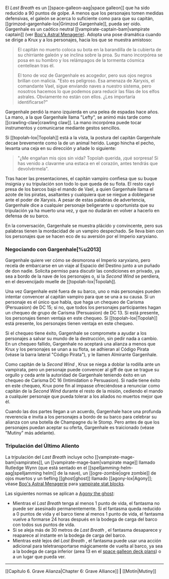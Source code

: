 El  _Last Breath_ es un [[space-galleon-aag|space galleon]] que ha sido reducido a 90 puntos de golpe. A menos que los personajes tomen medidas defensivas, el galeón se acerca lo suficiente como para que su capitán, [[grimzod-gargenhale-lox|Grimzod Gargenhale]], pueda ser oído. Gargenhale es un caótico neutral [[vampirate-captain-bam|vampirate captain]] (ver [Boo's Astral Menagerie](https://5etools-mirror-1.github.io/book.html#BAM)). Adopta una pose dramática cuando se dirige a Krux y a los personajes, hacia los que se muestra amistoso:  

> El capitán no muerto coloca su bota en la barandilla de la cubierta de su chirriante galeón y se inclina sobre la proa. Su mano incorpórea se posa en su hombro y los relámpagos de la tormenta cósmica centellean tras él.
> 
> El tono de voz de Gargenhale es acogedor, pero sus ojos negros brillan con malicia. "Esto es peligroso. Esa amenaza de Xaryxis, el comandante Vael, sigue enviando naves a nuestro sistema, pero nosotros hacemos lo que podemos para reducir las filas de los elfos astrales. Obviamente no están con ellos. ¿Les importaría identificarse?"

Gargenhale perdió la mano izquierda en una pelea de espadas hace años. La mano, a la que Gargenhale llama "Lefty", se animó más tarde como [[crawling-claw|crawling claw]]. La mano incorpórea puede tocar instrumentos y comunicarse mediante gestos sencillos.

Si [[topolah-lox|Topolah]] está a la vista, la postura del capitán Gargenhale decae brevemente como la de un animal herido. Luego hincha el pecho, levanta una ceja en su dirección y añade lo siguiente:

> "¿Me engañan mis ojos sin vida? Topolah querida, ¡qué sorpresa! Si has venido a clavarme una estaca en el corazón, antes tendrás que devolvérmela".

Tras hacer las presentaciones, el capitán vampiro confiesa que su buque insignia y su tripulación son todo lo que queda de su flota. El resto cayó presa de los barcos bajo el mando de Vael, a quien Gargenhale llama el azote de los piratas, asaltantes y cualquiera que se niegue a doblegarse ante el poder de Xaryxis. A pesar de estas palabras de advertencia, Gargenhale dice a cualquier personaje beligerante u oportunista que su tripulación ya ha muerto una vez, y que no dudarán en volver a hacerlo en defensa de su barco.

En la conversación, Gargenhale se muestra plácido y convincente, pero sus palabras tienen la mordacidad de un vampiro despechado. Se lleva bien con los personajes que se hacen eco de su aversión por el Imperio xaryxiano.

### Negociando con Gargenhale[%u2013]

Gargenhale quiere ver cómo se desmorona el Imperio xaryxiano, pero recela de embarcarse en un viaje al Espacio del Destino junto a un puñado de don nadie. Solicita permiso para discutir las condiciones en privado, ya sea a bordo de la nave de los personajes o, si la  _Second Wind_ se perdiera, en el desvencijado muelle de [[topolah-lox|Topolah]].

Una vez Gargenhale esté fuera de su barco, uno o más personajes pueden intentar convencer al capitán vampiro para que se una a su causa. Si un personaje es el único que habla, que haga un chequeo de Carisma (Persuasion) de DC 15; si no, que todos los personajes participantes hagan un chequeo de grupo de Carisma (Persuasion) de DC 13. Si está presente, los personajes tienen ventaja en este chequeo. Si [[topolah-lox|Topolah]] está presente, los personajes tienen ventaja en este chequeo.

Si el chequeo tiene éxito, Gargenhale se compromete a ayudar a los personajes a salvar su mundo de la destrucción, sin pedir nada a cambio. En un chequeo fallido, Gargenhale no aceptará una alianza a menos que Krux y los personajes se unan a su flota, se adhieran al Código Pirata (véase la barra lateral "Código Pirata"), y le llamen Almirante Gargenhale.

Como capitán de la  _Second Wind_ , Krux se niega a doblar la rodilla ante un vampirata, pero un personaje puede convencer al giff de que se trague su orgullo y ceda ante la autoridad de Gargenhale teniendo éxito en un chequeo de Carisma DC 16 (Intimidation o Persuasion). Si nadie tiene éxito en este chequeo, Krux pone fin al impasse ofreciéndose a renunciar como capitán de la  _Second Wind_ durante el resto de la misión, cediendo el mando a cualquier personaje que pueda tolerar a los aliados no muertos mejor que él.

Cuando las dos partes llegan a un acuerdo, Gargenhale hace una profunda reverencia e invita a los personajes a bordo de su barco para celebrar su alianza con una botella de Champagne du le Stomp. Pero antes de que los personajes puedan aceptar su oferta, Gargenhale es traicionado (véase "Mutiny" más adelante).

### Tripulación del Último Aliento

La tripulación del  _Last Breath_ incluye ocho [[vampirate-mage-bam|vampirates]], un [[vampirate-mage-bam|vampirate mage]] llamado Rutledge Wynn (que está sentado en el [[spelljamming-helm-aag|spelljamming helm]] de la nave), un [[ogre-zombie|ogre zombie]] de ojos muertos y un tiefling [[ghost|ghost]] llamado [[agony-lox|Agony]]; véase [Boo's Astral Menagerie](https://5etools-mirror-1.github.io/book.html#BAM) para [vampirate stat blocks](https://5etools-mirror-1.github.io/book.html#BAM,0,bestiary,0).

Las siguientes normas se aplican a [Agony the ghost](https://5etools-mirror-1.github.io/bestiary.html#agony_lox):

  * Mientras el  _Last Breath_ tenga al menos 1 punto de vida, el fantasma no puede ser asesinado permanentemente. Si el fantasma queda reducido a 0 puntos de vida y el barco tiene al menos 1 punto de vida, el fantasma vuelve a formarse 24 horas después en la bodega de carga del barco con todos sus puntos de vida.
  * Si se aleja más de 30 metros de  _Last Breath_ , el fantasma desaparece y reaparece al instante en la bodega de carga del barco.
  * Mientras esté lejos del  _Last Breath_ , el fantasma puede usar una acción adicional para teletransportarse mágicamente de vuelta al barco, ya sea a la bodega de carga inferior (area 13 en el [space galleon deck plans](https://5etools-mirror-1.github.io/vehicles.html#space%20galleon_aag)) o a un lugar que pueda ver.

* * *

[[Capítulo 6. Grave Alianza|Chapter 6: Grave Alliance]] **|** [[Motín|Mutiny]]




